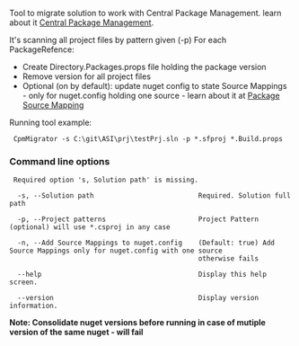 Tool to migrate solution to work with Central Package Management.
learn about it [Central Package Management](https://learn.microsoft.com/en-us/nuget/consume-packages/central-package-management).

It's scanning all project files by pattern given (-p)
For each PackageRefence:
* Create Directory.Packages.props file holding the package version
* Remove version for all project files
* Optional (on by default): update nuget config to state Source Mappings - only for nuget.config holding one source - learn about it at
 [Package Source Mapping](https://learn.microsoft.com/en-us/nuget/consume-packages/package-source-mapping)

Running tool example:
```
 CpmMigrator -s C:\git\ASI\prj\testPrj.sln -p *.sfproj *.Build.props
```

### Command line options
```
 Required option 's, Solution path' is missing.

  -s, --Solution path                          Required. Solution full path

  -p, --Project patterns                       Project Pattern (optional) will use *.csproj in any case

  -n, --Add Source Mappings to nuget.config    (Default: true) Add Source Mappings only for nuget.config with one source
                                               otherwise fails

  --help                                       Display this help screen.

  --version                                    Display version information.

```

**Note: Consolidate nuget versions before running in case of mutiple version of the same nuget - will fail**